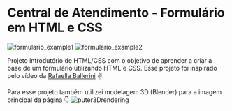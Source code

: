 # Central de Atendimento - Formulário em HTML e CSS

![formulario_example1](https://user-images.githubusercontent.com/77167010/225727715-21a76dc2-9767-40da-823e-ddadf0084b86.png)
![formulario_example2](https://user-images.githubusercontent.com/77167010/225727758-4c31e4af-fb5e-409d-ae7e-f8b3038c4d31.png)


Projeto introdutório de HTML/CSS com o objetivo de aprender a criar a base de um formulário utilizando HTML e CSS. Esse projeto foi inspirado pelo vídeo da [Rafaella Ballerini](https://www.youtube.com/watch?v=wwqOJ2o84S4) :v:.

Para esse projeto também utilizei modelagem 3D (Blender) para a imagem principal da página :point_down:
![puter3Drendering](https://user-images.githubusercontent.com/77167010/225729347-6ac02caa-9e5b-4555-a5a0-ee893c5c769f.png)

